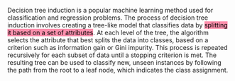 
Decision tree induction is a popular machine learning method used for classification and regression problems. The process of decision tree induction involves creating a tree-like model that classifies data by <mark style="background: #FF5582A6;">splitting it based on a set of attributes</mark>. At each level of the tree, the algorithm selects the attribute that best splits the data into classes, based on a criterion such as information gain or Gini impurity. This process is repeated recursively for each subset of data until a stopping criterion is met. The resulting tree can be used to classify new, unseen instances by following the path from the root to a leaf node, which indicates the class assignment.

